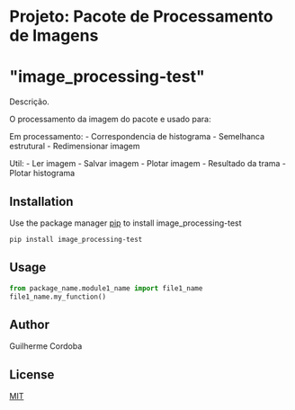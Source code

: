 # Projeto: Pacote de Processamento de Imagens
# "image_processing-test"

Descrição.

O processamento da imagem do pacote e usado para:

Em processamento:
	- Correspondencia de histograma
	- Semelhanca estrutural
	- Redimensionar imagem

Util:
	- Ler imagem
	- Salvar imagem
	- Plotar imagem
	- Resultado da trama
	- Plotar histograma

## Installation

Use the package manager [pip](https://pip.pypa.io/en/stable/) to install image_processing-test

```bash
pip install image_processing-test
```

## Usage

```python
from package_name.module1_name import file1_name
file1_name.my_function()
```

## Author
Guilherme Cordoba

## License
[MIT](https://choosealicense.com/licenses/mit/)
